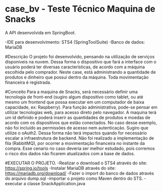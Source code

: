# case_bv - Teste Técnico Maquina de Snacks
A API desenvolvida em SpringBoot.

-IDE para desenvolvimento: STS4 (SpringToolSuite)
-Banco de dados: MariaDB

#Descrição
O projeto foi desenvolvido, pensando na utilização de serviços disponíveis na nuvem. Dessa forma o dispositivo que fará a interface com o usuário poderá ter diversas características, de acordo com a máquina escolhida pelo comprador.
Neste case, está administrando a quantidade de produtos e dinheiro que possui dentro da máquina.
Toda movimentação financeira é registrada.

#Conceito
Para a maquina de Snacks, será necessário definir uma tecnologia de front-end (sugiro algum dispositivo como tablet, ou até mesmo um frontend que possa executar em um computador de baixa capacidade, ex: Raspberry). Para função administrativa, pode-se pensar em utilizar tecnologias web, para acesso direto pelo navegador.
A maquina terá um id definido e poderá inserir as quantidades de produtos e moedas de acordo com os dispositivos que estão conectados.
No caso desse exemplo, não foi incluído as permissões de acesso nem autenticação. Sugiro que utilize o oAuth2. Dessa forma não terá impactos quando for necessário escalar a infraestrutura de backend.
Não foi realizado a implementação de fila (RabbitMQ), por ocorrer a movimentação financeira no instante da compra. Esse cenario no caso deveria ser melhor estudado, pois corremos o risco dos dados não ficarem atualizados com a base de dados.

#EXECUTAR O PROJETO.
-Realizar o download o STS4 através do site: https://spring.io/tools
-Instalar MariaDB através do site: https://mariadb.org/download/
-Fazer o import do banco de dados através do arquivo dump.sql
-importar o projeto como Maven dentro do STS.
-executar a classe SnackApplication.java
